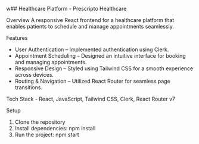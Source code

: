 w## Healthcare Platform - Prescripto Healthcare

Overview
A responsive React frontend for a healthcare platform that enables patients to schedule and manage appointments seamlessly.

Features
- User Authentication – Implemented authentication using Clerk.
- Appointment Scheduling – Designed an intuitive interface for booking and managing appointments.
- Responsive Design – Styled using Tailwind CSS for a smooth experience across devices.
- Routing & Navigation – Utilized React Router for seamless page transitions.

Tech Stack -
React, JavaScript, Tailwind CSS, Clerk, React Router v7

Setup
1. Clone the repository
2. Install dependencies: npm install
3. Run the project: npm start
